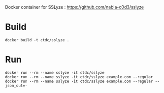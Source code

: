 Docker container for SSLyze : https://github.com/nabla-c0d3/sslyze

# Build

```
docker build -t ctdc/sslyze .
```

# Run

```
docker run --rm --name sslyze -it ctdc/sslyze
docker run --rm --name sslyze -it ctdc/sslyze example.com --regular
docker run --rm --name sslyze -it ctdc/sslyze example.com --regular --json_out=-
```
